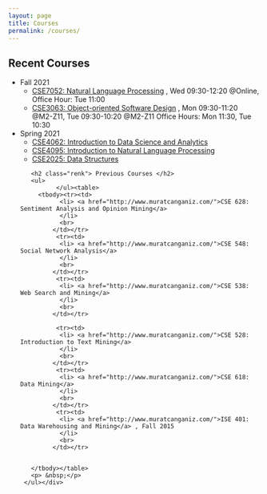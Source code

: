 ```yaml
---
layout: page
title: Courses
permalink: /courses/
---
```

<div id="content">
         <h2 class="renk"> Recent Courses</h2>
         <ul>
           <li>Fall 2021
             <ul>
               <li>
                 <a href="https://classroom.google.com/u/0/c/MTg3MzgyMjAzNTEy" target="_blank">
                 CSE7052: Natural Language Processing</a>
                 , Wed 09:30-12:20 @Online, Office Hour: Tue 11:00
               </li>
               <li>
                 <a href="https://classroom.google.com/u/0/c/MTgxNjU0NDIyNDBa" target="_blank">
                 CSE3063: Object-oriented Software Design</a>
                 , Mon 09:30-11:20 @M2-Z11, Tue 09:30-10:20 @M2-Z11 Office Hours: Mon 11:30, Tue 10:30
               </li>
             </ul>
           </li>
         <li>Spring 2021
             <ul>
             <li>
               <a href="https://classroom.google.com/u/0/c/MzExMDI3MTYxMDla" target="_blank">
               CSE4062: Introduction to Data Science and Analytics </a>
             </li>
             <li>
               <a href="https://classroom.google.com/u/0/c/Mjg1NzI3NTMxNDQ5" target="_blank">
               CSE4095: Introduction to Natural Language Processing </a>
             </li>
             <li>
               <a href="https://classroom.google.com/u/0/c/Mjg1NzI2NDI5MjEy" target="_blank">
               CSE2025: Data Structures
               </a>
             </li>
           </ul>
         </li>

       <h2 class="renk"> Previous Courses </h2>
       <ul>
              </ul><table>
         <tbody><tr><td>
               <li> <a href="http://www.muratcanganiz.com/">CSE 628: Sentiment Analysis and Opinion Mining</a>   
               </li>
               <br>
             </td></tr>
              <tr><td>
               <li> <a href="http://www.muratcanganiz.com/">CSE 548: Social Network Analysis</a>  
               </li>
               <br>
             </td></tr>
              <tr><td>
               <li> <a href="http://www.muratcanganiz.com/">CSE 538: Web Search and Mining</a> 
               </li>
               <br>
             </td></tr>

              <tr><td>
               <li> <a href="http://www.muratcanganiz.com/">CSE 528: Introduction to Text Mining</a> 
               </li>
               <br>
             </td></tr>
              <tr><td>
               <li> <a href="http://www.muratcanganiz.com/">CSE 618: Data Mining</a> 
               </li>
               <br>
             </td></tr>
              <tr><td>
               <li> <a href="http://www.muratcanganiz.com/">ISE 401: Data Warehousing and Mining</a> , Fall 2015  
               </li>
               <br>
             </td></tr>

         
       </tbody></table>
       <p> &nbsp;</p>
     </ul></div>       